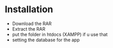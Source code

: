 # Installation
- Download the RAR
- Extract the RAR
- put the folder in htdocs (XAMPP) if u use that
- setting the database for the app
